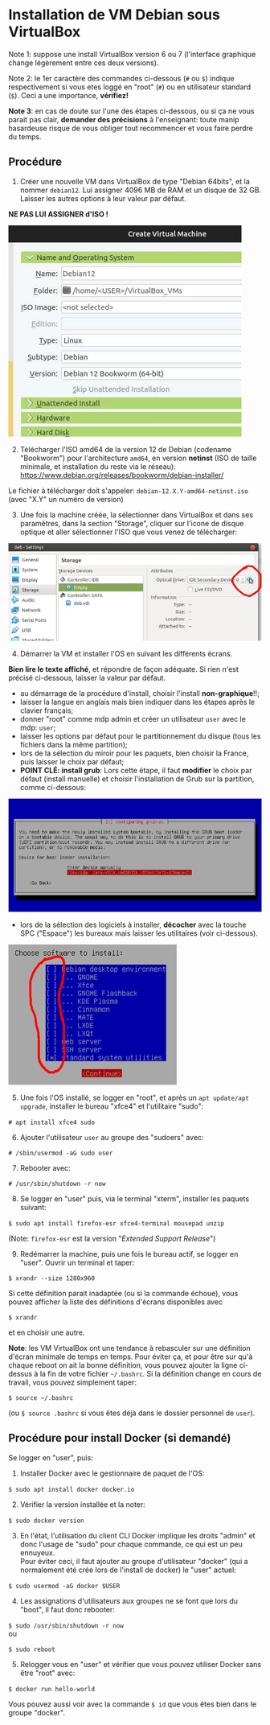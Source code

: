 # Installation de VM Debian sous VirtualBox

Note 1: suppose une install VirtualBox version 6 ou 7 (l'interface graphique change légèrement entre ces deux versions).

Note 2: le 1er caractère des commandes ci-dessous (`#` ou `$`) indique respectivement si vous etes loggé en "root" (`#`)  ou en utilisateur standard (`$`).
Ceci a une importance, **vérifiez!**

**Note 3**: en cas de doute sur l'une des étapes ci-dessous, ou si ça ne vous parait pas clair, **demander des précisions** à l'enseignant:
toute manip hasardeuse risque de vous obliger tout recommencer et vous faire perdre du temps.


## Procédure

1. Créer une nouvelle VM dans VirtualBox de type "Debian 64bits", et la nommer `debian12`.
Lui assigner 4096 MB de RAM et un disque de 32 GB.
Laisser les autres options à leur valeur par défaut.

**NE PAS LUI ASSIGNER d'ISO !**

![img_vb7](img/VB7_new_1.jpg)

2. Télécharger l'ISO amd64 de la version 12 de Debian
(codename "Bookworm") pour l'architecture `amd64`, en version **netinst**
(ISO de taille minimale, et installation du reste via le réseau):  
https://www.debian.org/releases/bookworm/debian-installer/

Le fichier à télécharger doit s'appeler:
`debian-12.X.Y-amd64-netinst.iso`
<br>
(avec "X.Y" un numéro de version)

3. Une fois la machine créée, la sélectionner dans VirtualBox et dans ses paramètres, dans la section "Storage", cliquer sur l'icone de disque optique et aller sélectionner l'ISO que vous venez de télécharger:

![img_vb](img/VB_iso.jpg)



4. Démarrer la VM et installer l'OS en suivant les différents écrans.

**Bien lire le texte affiché**, et répondre de façon adéquate.
Si rien n'est précisé ci-dessous, laisser la valeur par défaut.


  - au démarrage de la procédure d'install, choisir l'install **non-graphique**!!;
  - laisser la langue en anglais mais bien indiquer dans les étapes après le clavier français;
  - donner "root" comme mdp admin et créer un utilisateur `user` avec le mdp: `user`;
  - laisser les options par défaut pour le partitionnement du disque (tous les fichiers dans la même partition);
  - lors de la sélection du miroir pour les paquets, bien choisir la France, puis laisser le choix par défaut;
  - **POINT CLÉ: install grub**: Lors cette étape, il faut **modifier** le choix par défaut (install manuelle) et choisir l'installation de Grub sur la partition, comme ci-dessous:

![grub](img/install_grub.png)
  
  - lors de la sélection des logiciels à installer, **décocher** avec la touche SPC ("Espace") les bureaux mais laisser les utilitaires (voir ci-dessous).

![selection_soft](img/debian_soft_select_2.png)

5. Une fois l'OS installé, se logger en "root", et après un `apt update/apt upgrade`, installer le bureau "xfce4" et l'utilitaire "sudo":

`# apt install xfce4 sudo`

6. Ajouter l'utilisateur `user` au groupe des "sudoers" avec:
```
# /sbin/usermod -aG sudo user
```

7. Rebooter avec:
```
# /usr/sbin/shutdown -r now
```

8. Se logger en "user" puis, via le terminal "xterm", installer les paquets suivant:

`$ sudo apt install firefox-esr xfce4-terminal mousepad unzip`

(Note: `firefox-esr` est la version "_Extended Support Release_")

9. Redémarrer la machine, puis une fois le bureau actif, se logger en "user".
Ouvrir un terminal et taper:
```
$ xrandr --size 1280x960
```
Si cette définition parait inadaptée (ou si la commande échoue), vous pouvez afficher la liste des définitions d'écrans disponibles avec
```
$ xrandr
```
et en choisir une autre.

**Note**: les VM VirtualBox ont une tendance à rebasculer sur une définition d'écran minimale de temps en temps.
Pour éviter ça, et pour être sur qu'à chaque reboot on ait la bonne définition, vous pouvez ajouter la ligne ci-dessus à la fin de votre fichier `~/.bashrc`.
Si la définition change en cours de travail, vous pouvez simplement taper:
```
$ source ~/.bashrc
```
(ou `$ source .bashrc` si vous êtes déjà dans le dossier personnel de `user`).


## Procédure pour install Docker (si demandé)

Se logger en "user", puis:

1. Installer Docker avec le gestionnaire de paquet de l'OS:

`$ sudo apt install docker docker.io`


2. Vérifier la version installée et la noter:

`$ sudo docker version`

3. En l'état, l'utilisation du client CLI Docker implique les droits "admin" et donc l'usage de "sudo" pour chaque commande, ce qui est un peu ennuyeux.  
Pour éviter ceci, il faut ajouter au groupe d'utilisateur "docker" (qui a normalement été crée lors de l'install de docker) le "user" actuel:

`$ sudo usermod -aG docker $USER`

4. Les assignations d'utilisateurs aux groupes ne se font que lors du "boot", il faut donc rebooter:

`$ sudo /usr/sbin/shutdown -r now`  
ou
```
$ sudo reboot
```

5. Relogger vous en "user" et vérifier que vous pouvez utiliser Docker sans être "root" avec:

`$ docker run hello-world`

Vous pouvez aussi voir avec la commande `$ id` que vous êtes bien dans le groupe "docker".


